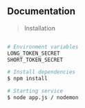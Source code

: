 ## Documentation

> Installation

```bash

# Environment variables
LONG_TOKEN_SECRET
SHORT_TOKEN_SECRET

# Install dependencies
$ npm install

# Starting service
$ node app.js / nodemon

```
